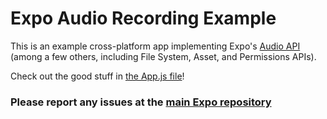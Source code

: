 # Expo Audio Recording Example

This is an example cross-platform app implementing Expo's [Audio API](https://docs.expo.io/versions/latest/sdk/audio/) (among a few others, including File System, Asset, and Permissions APIs).

Check out the good stuff in [the App.js file](https://github.com/expo/audio-recording-example/blob/master/App.js)!

### Please report any issues at the [main Expo repository](https://github.com/expo/expo/issues)
